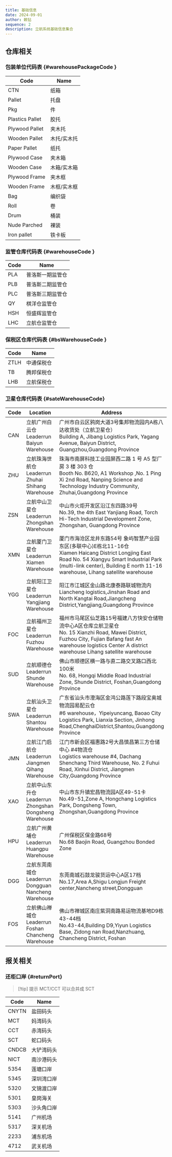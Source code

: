 ```yaml
---
title: 基础信息
date: 2024-09-01
author: 赖钻
sequence: 2
description: 立航系统基础信息集合
---
```


## 仓库相关

### 包装单位代码表 {#warehousePackageCode }

| **Code**        | **Name**    |
| --------------- | ----------- |
| CTN             | 纸箱        |
| Pallet          | 托盘        |
| Pkg             | 件          |
| Plastics Pallet | 胶托        |
| Plywood Pallet  | 夹木托      |
| Wooden Pallet   | 木托/实木托 |
| Paper Pallet    | 纸托        |
| Plywood Case    | 夹木箱      |
| Wooden Case     | 木箱/实木箱 |
| Plywood Frame   | 夹木框      |
| Wooden Frame    | 木框/实木框 |
| Bag             | 编织袋      |
| Roll            | 卷          |
| Drum            | 桶装        |
| Nude Parched    | 裸装        |
| Iron pallet     | 铁卡板      |

### 监管仓库代码表 {#warehouseCode }

| **Code** | **Name**         |
| -------- | ---------------- |
| PLA      | 普洛斯一期监管仓 |
| PLB      | 普洛斯二期监管仓 |
| PLC      | 普洛斯三期监管仓 |
| QY       | 棋洋仓监管仓     |
| HSH      | 恒盛辉监管仓     |
| LHC      | 立航仓监管仓     |

### 保税区仓库代码表 {#bsWarehouseCode }

| **Code** | **Name**   |
| -------- | ---------- |
| ZTLH     | 中通保税仓 |
| TB       | 腾邦保税仓 |
| LHB      | 立航保税仓 |

### 卫星仓库代码表 {#sateWarehouseCode}

| **Code** | **Location**                                                | **Address**                                                  |
| -------- | ----------------------------------------------------------- | ------------------------------------------------------------ |
| CAN      | 立航广州白云仓<br />Leaderrun Baiyun Warehouse              | 广州市白云区鸦岗大道3号集邦物流园内A栋八达收货处（立航卫星仓）<br />Building A, Jibang Logistics Park, Yagang Avenue, Baiyun District, Guangzhou,Guangdong Province |
| ZHU      | 立航珠海世航仓<br />Leaderrun Zhuhai Shihang Warehouse      | 珠海市南屏科技工业园屏西二路 1 号 A5 型厂房 3 楼 303 仓<br />Booth No. B620, A1 Workshop ,No. 1 Ping Xi 2nd Road, Nanping Science and Technology Industry Community, Zhuhai,Guangdong Province |
| ZSN      | 立航中山卫星仓<br />Leaderrun Zhongshan Warehouse           | 中山市火炬开发区沿江东四路39号 <br />No.39, the 4th East Yanjiang Road, Torch Hi-Tech  Industrial Development Zone, Zhongshan, Guangdong Province |
| XMN      | 立航厦门卫星仓<br />Leaderrun Xiamen Warehouse              | 厦门市海沧区龙井东路54号 象屿智慧产业园东区(多联中心)E栋北11-16仓<br />Xiamen Haicang District Longjing East Road No. 54 Xiangyu Smart Industrial Park (multi-link center), Building E north 11-16 warehouse, Lihang satellite warehouse |
| YGG      | 立航阳江卫星仓<br />Leaderrun Yangjiang Warehouse           | 阳江市江城区金山路北康泰路联城物流内<br />Liancheng logistics,Jinshan Road and North Kangtai Road,Jiangcheng District,Yangjiang,Guangdong Province |
| FOC      | 立航福州卫星仓<br />Leaderrun Fuzhou Warehouse              | 福州市马尾区仙芝路15号福建八方快安仓储物流中心A区仓库立航卫星仓<br />No. 15 Xianzhi Road, Mawei District, Fuzhou City, Fujian Bafang fast An warehouse logistics Center A district warehouse Lihang satellite warehouse |
| SUD      | 立航顺德仓<br />Leaderrun Shunde Warehouse                  | 佛山市顺德区横一路与直二路交叉路口西北100米<br />No. 68, Hongqi Middle Road Industrial Zone, Shunde District, Foshan,Guangdong Province |
| SWA      | 立航汕头卫星仓<br />Leaderrun Shantou Warehouse             | 广东省汕头市澄海区金鸿公路莲下路段宝奥城物流园易配云仓<br />#6 warehouse，Yipeiyuncang, Baoao City Logistics Park, Lianxia Section, Jinhong Road,ChenghaiDistrict,Shantou,Guangdong Province |
| JMN      | 立航江门启航仓<br />Leaderrun Jiangmen Qihang Warehouse     | 江门市新会区福惠路2号大昌慎昌第三方仓储中心 #4物流仓<br />Logistics warehouse #4, Dachang Shenchang Third Warehouse, No. 2 Fuhui Road, Xinhui District, Jiangmen City,Guangdong Province |
| XAO      | 立航中山东升仓<br />Leaderrun Zhongshan Dongsheng Warehouse | 中山市东升镇宏昌物流园A区49-51卡<br />No.49-51,Zone A, Hongchang Logistics Park, Dongsheng Town, Zhongshan,Guangdong Province |
| HPU      | 立航广州黄埔仓<br />Leaderrun Huangpu Warehouse             | 广州保税区保金路68号<br />No.68 Baojin Road, Guangzhou Bonded Zone |
| DGG      | 立航东莞南城仓<br />Leaderrun Dongguan Nancheng Warehouse   | 东莞南城石鼓龙骏货运中心A区17档<br />No.17,Area A,Shigu Longjun Freight center,Nancheng street,Dongguan |
| FOS      | 立航佛山禅城仓<br />Leaderrun Foshan Chancheng Warehouse    | 佛山市禅城区南庄紫洞南路易运物流基地D9栋43-44档<br />No.43-44,Building D9,Yiyun Logistics Base, Zidong nan Road,Nanzhuang, Chancheng District, Foshan |

## 报关相关

### 还柜口岸 {#returnPort}

> [!tip] 提示
> MCT/CCT 可以合并成 SCT

| **Code** | **Name**   |
| -------- | ---------- |
| CNYTN    | 盐田码头   |
| MCT      | 妈湾码头   |
| CCT      | 赤湾码头   |
| SCT      | 蛇口码头   |
| CNDCB    | 大铲湾码头 |
| NICT     | 南沙港码头 |
| 5354     | 莲塘口岸   |
| 5345     | 深圳湾口岸 |
| 5320     | 文锦渡口岸 |
| 5301     | 皇岗海关   |
| 5303     | 沙头角口岸 |
| 5141     | 广州机场   |
| 5317     | 深关机场   |
| 2233     | 浦东机场   |
| 4712     | 武关机场   |
